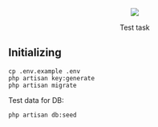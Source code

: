 <p align="center"><img src="https://laravel.com/assets/img/components/logo-laravel.svg"></p>
<p align="center">Test task</p>

## Initializing
```
cp .env.example .env
php artisan key:generate
php artisan migrate
```
Test data for DB:
```
php artisan db:seed
```